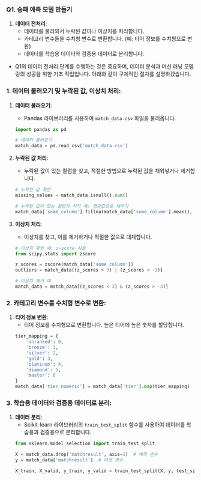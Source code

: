 ### Q1. 승패 예측 모델 만들기
1. **데이터 전처리**:
    - 데이터를 불러와서 누락된 값이나 이상치를 처리합니다.
    - 카테고리 변수들을 수치형 변수로 변환합니다. (예: 티어 정보를 수치형으로 변환)
    - 데이터를 학습용 데이터와 검증용 데이터로 분리합니다.
- Q1의 데이터 전처리 단계를 수행하는 것은 중요하며, 데이터 분석과 머신 러닝 모델링의 성공을 위한 기초 작업입니다. 아래와 같이 구체적인 절차를 설명하겠습니다.

### 1. 데이터 불러오기 및 누락된 값, 이상치 처리:
1. **데이터 불러오기**:
    - Pandas 라이브러리를 사용하여 `match_data.csv` 파일을 불러옵니다.
    ```python
    import pandas as pd

    # 데이터 불러오기
    match_data = pd.read_csv('match_data.csv')
    ```

2. **누락된 값 처리**:
    - 누락된 값이 있는 컬럼을 찾고, 적절한 방법으로 누락된 값을 채워넣거나 제거합니다.
    ```python
    # 누락된 값 확인
    missing_values = match_data.isnull().sum()

    # 누락된 값이 있는 컬럼의 처리 예: 평균값으로 채우기
    match_data['some_column'].fillna(match_data['some_column'].mean(), inplace=True)
    ```

3. **이상치 처리**:
    - 이상치를 찾고, 이를 제거하거나 적절한 값으로 대체합니다.
    ```python
    # 이상치 확인 예: z-score 사용
    from scipy.stats import zscore

    z_scores = zscore(match_data['some_column'])
    outliers = match_data[(z_scores > 3) | (z_scores < -3)]

    # 이상치 제거 예
    match_data = match_data[(z_scores < 3) & (z_scores > -3)]
    ```

### 2. 카테고리 변수를 수치형 변수로 변환:
1. **티어 정보 변환**:
    - 티어 정보를 수치형으로 변환합니다. 높은 티어에 높은 숫자를 할당합니다.
    ```python
    tier_mapping = {
        'unranked': 0, 
        'bronze': 1, 
        'silver': 2, 
        'gold': 3, 
        'platinum': 4, 
        'diamond': 5, 
        'master': 6
    }
    match_data['tier_numeric'] = match_data['tier'].map(tier_mapping)
    ```

### 3. 학습용 데이터와 검증용 데이터로 분리:
1. **데이터 분리**:
    - Scikit-learn 라이브러리의 `train_test_split` 함수를 사용하여 데이터를 학습용과 검증용으로 분리합니다.
    ```python
    from sklearn.model_selection import train_test_split

    X = match_data.drop('matchresult', axis=1)  # 예측 변수
    y = match_data['matchresult']  # 타겟 변수

    X_train, X_valid, y_train, y_valid = train_test_split(X, y, test_size=0.2, random_state=42)
    ```
